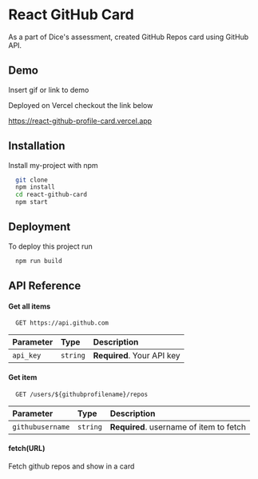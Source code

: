 
# React GitHub Card

As a part of Dice's assessment, created GitHub Repos card using GitHub API.


## Demo

Insert gif or link to demo

Deployed on Vercel checkout the link below

https://react-github-profile-card.vercel.app
## Installation

Install my-project with npm

```bash
  git clone 
  npm install 
  cd react-github-card
  npm start
```
    
## Deployment

To deploy this project run

```bash
  npm run build
```


## API Reference

#### Get all items

```http
  GET https://api.github.com
```

| Parameter | Type     | Description                |
| :-------- | :------- | :------------------------- |
| `api_key` | `string` | **Required**. Your API key |

#### Get item

```http
  GET /users/${githubprofilename}/repos
```

| Parameter | Type     | Description                       |
| :-------- | :------- | :-------------------------------- |
| `githubusername`      | `string` | **Required**. username of item to fetch |

#### fetch(URL)

Fetch github repos and show in a card

